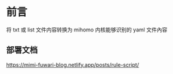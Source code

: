 # 前言
将 txt 或 list 文件内容转换为 mihomo 内核能够识别的 yaml 文件內容

## 部署文档
https://mimi-fuwari-blog.netlify.app/posts/rule-script/